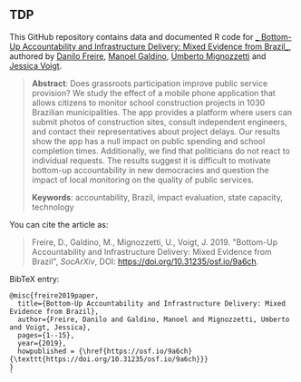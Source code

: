 ## TDP

This GitHub repository contains data and documented R code for [_ Bottom-Up Accountability and Infrastructure Delivery: Mixed Evidence from Brazil_](https://doi.org/10.31235/osf.io/9a6ch), authored by [Danilo Freire](http://danilofreire.github.io), [Manoel Galdino](https://www.transparencia.org.br/quem_somos#quem_somos), [Umberto Mignozzetti](http://umbertomig.com) and [Jessica Voigt](https://www.linkedin.com/in/voigtjessica/).

> **Abstract**: Does grassroots participation improve public service provision? We study the effect of a mobile phone application that allows citizens to monitor school construction projects in 1030 Brazilian municipalities. The app provides a platform where users can submit photos of construction sites, consult independent engineers, and contact their representatives about project delays. Our results show the app has a null impact on public spending and school completion times. Additionally, we find that politicians do not react to individual requests. The results suggest it is difficult to motivate bottom-up accountability in new democracies and question the impact of local monitoring on the quality of public services.
>
> **Keywords**: accountability, Brazil, impact evaluation, state capacity, technology

You can cite the article as: 

> Freire, D., Galdino, M., Mignozzetti, U., Voigt, J. 2019. "Bottom-Up Accountability and Infrastructure Delivery: Mixed Evidence from Brazil", _SocArXiv_, DOI: <https://doi.org/10.31235/osf.io/9a6ch>.

BibTeX entry:

```
@misc{freire2019paper,
  title={Bottom-Up Accountability and Infrastructure Delivery: Mixed Evidence from Brazil},
  author={Freire, Danilo and Galdino, Manoel and Mignozzetti, Umberto and Voigt, Jessica},
  pages={1--15},
  year={2019},
  howpublished = {\href{https://osf.io/9a6ch}{\texttt{https://doi.org/10.31235/osf.io/9a6ch}}}
}
`
